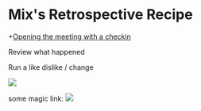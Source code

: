 # Mix's Retrospective Recipe

+[Opening the meeting with a checkin](https://github.com/mixmix/example-course/blob/master/opening/check-ing.md)

Review what happened 


Run a like dislike / change


![](http://i.imgur.com/UikcrNN.jpg)





some magic link: 
[![](https://github.com/mixmix/hypermarkdown/raw/master/hypermarkdown_badge.png)](https://hypermarkdown.herokuapp.com)
